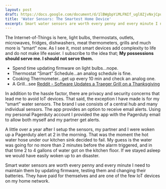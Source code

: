 ```yaml
---
layout: post
draft: https://docs.google.com/document/d/1lBWgbpYiMLFNIf_ugl8ZjvNxjCpuHnJt5i4KVWpBjFQ/edit
title: 'Water Sensors: The Smartest Home Device' 
excerpt: Smart water sensors are worth every penny and every minute I need to maintain.
---
```


The Internet-of-Things is here, light bulbs, thermostats, outlets, microwaves, fridges, dishwashers, meat thermometers, grills and much more is “smart” now. As I see it, most smart devices add complexity to life and do not make life easier. I subscribe to the idea that; **My possessions should serve me. I should not serve them.**

- Spend time updating firmware on light bulbs…nope.
- Thermostat “Smart” Schedule…an analog schedule is fine.
- Cooking Thermometer…get up every 10 min and check an analog one. 
- A Grill…see [Reddit - Software Updates a Traeger Grill on a Thanksgiving](https://www.reddit.com/r/KitchenConfidential/comments/r3o76m/sending_forced_software_updates_to_a_grill_on_a/) 

In addition to the hassle factor, there are privacy and security concerns that lead me to avoid IoT devices. That said, the exception I have made is for my “smart” water sensors. The brand I use consists of a central hub and many individual sensors. The app provides an option to receive email alerts. Using my personal Pagerduty account I provided the app with the Pagerduty email to allow both myself and my partner get alerts.

A little over a year after I setup the sensors, my partner and I were woken up a Pagerduty alert at 2 in the morning. That was the moment the hot water hose under our kitchen sink decided to fail. My guess is the water was going for no more than 2 minutes before the alarm triggered, and in that time 2 to 4 gallons of water got on the kitchen floor. If we stayed asleep we would have easily woken up to an disaster.

Smart water sensors are worth every penny and every minute I need to maintain them by updating firmware, testing them and changing their batteries. They have paid for themselves and are one of the few IoT devices on my home network.
